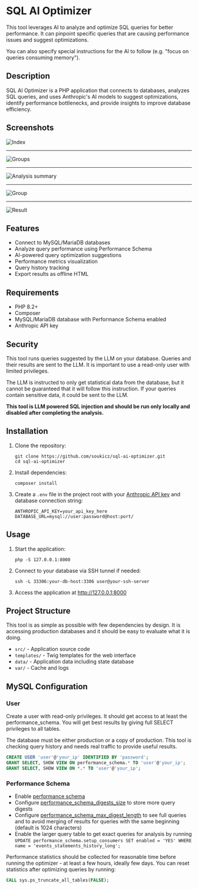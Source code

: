 # SQL AI Optimizer

This tool leverages AI to analyze and optimize SQL queries for better performance. It can pinpoint specific queries that are causing performance issues and suggest optimizations.

You can also specify special instructions for the AI to follow (e.g. "focus on queries consuming memory").

## Description

SQL AI Optimizer is a PHP application that connects to databases, analyzes SQL queries, and uses Anthropic's AI models to suggest optimizations, identify performance bottlenecks, and provide insights to improve database efficiency.

## Screenshots
![Index](./assets/index.png)

--------------------------------

![Groups](./assets/groups.png)

--------------------------------

![Analysis summary](./assets/analysis-summary.png)

--------------------------------

![Group](./assets/group.png)  

--------------------------------

![Result](./assets/result.png)  

## Features

- Connect to MySQL/MariaDB databases
- Analyze query performance using Performance Schema
- AI-powered query optimization suggestions
- Performance metrics visualization
- Query history tracking
- Export results as offline HTML

## Requirements

- PHP 8.2+
- Composer
- MySQL/MariaDB database with Performance Schema enabled
- Anthropic API key

## Security

This tool runs queries suggested by the LLM on your database. Queries and their results are sent to the LLM. It is important to use a read-only user with limited privileges.

The LLM is instructed to only get statistical data from the database, but it cannot be guaranteed that it will follow this instruction. If your queries contain sensitive data, it could be sent to the LLM.

**This tool is LLM powered SQL injection and should be run only locally and disabled after completing the analysis.**

## Installation

1. Clone the repository:
   ```
   git clone https://github.com/soukicz/sql-ai-optimizer.git
   cd sql-ai-optimizer
   ```

2. Install dependencies:
   ```
   composer install
   ```

3. Create a `.env` file in the project root with your [Anthropic API key](https://console.anthropic.com/settings/keys) and database connection string:
   ```
   ANTHROPIC_API_KEY=your_api_key_here
   DATABASE_URL=mysql://user:password@host:port/
   ```

## Usage

1. Start the application:
   ```
   php -S 127.0.0.1:8000
   ```

2. Connect to your database via SSH tunnel if needed:
   ```
   ssh -L 33306:your-db-host:3306 user@your-ssh-server
   ```

3. Access the application at http://127.0.0.1:8000

## Project Structure

This tool is as simple as possible with few dependencies by design. It is accessing production databases and it should be easy to evaluate what it is doing.

- `src/` - Application source code
- `templates/` - Twig templates for the web interface
- `data/` - Application data including state database
- `var/` - Cache and logs

## MySQL Configuration
### User
Create a user with read-only privileges. It should get access to at least the performance_schema. You will get best results by giving full SELECT privileges to all tables.

The database must be either production or a copy of production. This tool is checking query history and needs real traffic to provide useful results.

```sql
CREATE USER 'user'@'your_ip' IDENTIFIED BY 'password';
GRANT SELECT, SHOW VIEW ON performance_schema.* TO 'user'@'your_ip';
GRANT SELECT, SHOW VIEW ON *.* TO 'user'@'your_ip';
```

### Performance Schema

 - Enable [performance schema](https://dev.mysql.com/doc/refman/8.4/en/performance-schema-quick-start.html)
 - Configure [performance_schema_digests_size](https://dev.mysql.com/doc/refman/8.4/en/performance-schema-system-variables.html#sysvar_performance_schema_digests_size) to store more query digests
 - Configure [performance_schema_max_digest_length](https://dev.mysql.com/doc/refman/8.4/en/performance-schema-system-variables.html#sysvar_performance_schema_max_digest_length) to see full queries and to avoid merging of results for queries with the same beginning (default is 1024 characters)
 - Enable the larger query table to get exact queries for analysis by running `UPDATE performance_schema.setup_consumers SET enabled = 'YES' WHERE name = 'events_statements_history_long';`


Performance statistics should be collected for reasonable time before running the optimizer - at least a few hours, ideally few days. You can reset statistics after optimizing queries by running:

```sql
CALL sys.ps_truncate_all_tables(FALSE);
```
